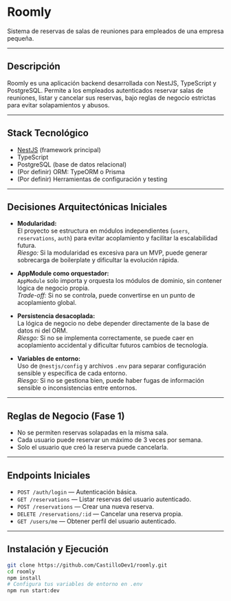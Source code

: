 # Roomly

Sistema de reservas de salas de reuniones para empleados de una empresa pequeña.

---

## Descripción

Roomly es una aplicación backend desarrollada con NestJS, TypeScript y PostgreSQL. Permite a los empleados autenticados reservar salas de reuniones, listar y cancelar sus reservas, bajo reglas de negocio estrictas para evitar solapamientos y abusos.

---

## Stack Tecnológico

- [NestJS](https://nestjs.com/) (framework principal)
- TypeScript
- PostgreSQL (base de datos relacional)
- (Por definir) ORM: TypeORM o Prisma
- (Por definir) Herramientas de configuración y testing

---

## Decisiones Arquitectónicas Iniciales

- **Modularidad:**  
  El proyecto se estructura en módulos independientes (`users`, `reservations`, `auth`) para evitar acoplamiento y facilitar la escalabilidad futura.  
  *Riesgo:* Si la modularidad es excesiva para un MVP, puede generar sobrecarga de boilerplate y dificultar la evolución rápida.

- **AppModule como orquestador:**  
  `AppModule` solo importa y orquesta los módulos de dominio, sin contener lógica de negocio propia.  
  *Trade-off:* Si no se controla, puede convertirse en un punto de acoplamiento global.

- **Persistencia desacoplada:**  
  La lógica de negocio no debe depender directamente de la base de datos ni del ORM.  
  *Riesgo:* Si no se implementa correctamente, se puede caer en acoplamiento accidental y dificultar futuros cambios de tecnología.

- **Variables de entorno:**  
  Uso de `@nestjs/config` y archivos `.env` para separar configuración sensible y específica de cada entorno.  
  *Riesgo:* Si no se gestiona bien, puede haber fugas de información sensible o inconsistencias entre entornos.

---

## Reglas de Negocio (Fase 1)

- No se permiten reservas solapadas en la misma sala.
- Cada usuario puede reservar un máximo de 3 veces por semana.
- Solo el usuario que creó la reserva puede cancelarla.

---

## Endpoints Iniciales

- `POST /auth/login` — Autenticación básica.
- `GET /reservations` — Listar reservas del usuario autenticado.
- `POST /reservations` — Crear una nueva reserva.
- `DELETE /reservations/:id` — Cancelar una reserva propia.
- `GET /users/me` — Obtener perfil del usuario autenticado.

---

## Instalación y Ejecución

```bash
git clone https://github.com/CastilloDev1/roomly.git
cd roomly
npm install
# Configura tus variables de entorno en .env
npm run start:dev